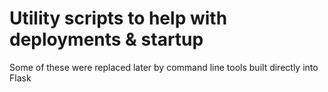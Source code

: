 # Utility scripts to help with deployments & startup

Some of these were replaced later by command line tools built directly into Flask